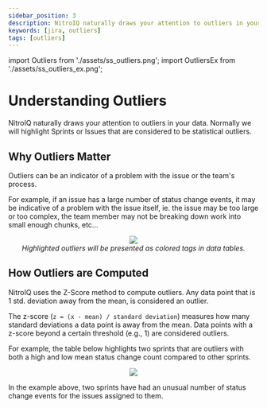 ```yaml
---
sidebar_position: 3
description: NitroIQ naturally draws your attention to outliers in your data. Normally we will highlight Sprints or Issues that are considered to be statistical outliers.
keywords: [jira, outliers]
tags: [outliers]
---
```


import Outliers from './assets/ss_outliers.png';
import OutliersEx from './assets/ss_outliers_ex.png';

# Understanding Outliers

NitroIQ naturally draws your attention to outliers in your data. Normally we will highlight Sprints or Issues that are considered to be statistical outliers.

## Why Outliers Matter

Outliers can be an indicator of a problem with the issue or the team's process.

For example, if an issue has a large number of status change events, it may be indicative of a problem with the issue itself, ie. the issue may be too large or too complex, the team member may not be breaking down work into small enough chunks, etc...

<div align="center">
<img src={Outliers} className="doc_image"/>
<br/>
<i>Highlighted outliers will be presented as colored tags in data tables.</i> 
</div>

## How Outliers are Computed

NitroIQ uses the Z-Score method to compute outliers. Any data point that is 1 std. deviation away from the mean, is considered an outlier.

The z-score (`z = (x - mean) / standard deviation`) measures how many standard deviations a data point is away from the mean. Data points with a z-score beyond a certain threshold (e.g., 1) are considered outliers.

For example, the table below highlights two sprints that are outliers with both a high and low mean status change count compared to other sprints.

<div align="center">
<img src={OutliersEx} className="doc_image"/>
</div>

In the example above, two sprints have had an unusual number of status change events for the issues assigned to them.
